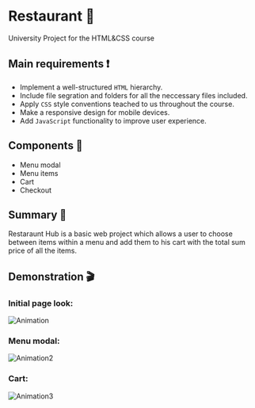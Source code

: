# Restaurant 🍷
University Project for the HTML&amp;CSS course

## Main requirements ❗️ 
* Implement a well-structured `HTML` hierarchy.
* Include file segration and folders for all the neccessary files included.
* Apply `CSS` style conventions teached to us throughout the course.
* Make a responsive design for mobile devices.
* Add `JavaScript` functionality to improve user experience. 

## Components 🔧 
* Menu modal
* Menu items
* Cart
* Checkout

## Summary 💬
Restaraunt Hub is a basic web project which allows a user to choose between items within a menu and add them to his cart with the total sum price of all the items.

## Demonstration 🎬

### Initial page look:

![Animation](https://user-images.githubusercontent.com/63510557/150637248-b453b90d-d62c-477d-9878-0f4dc9f86c13.gif)

### Menu modal:
![Animation2](https://user-images.githubusercontent.com/63510557/150637336-a4b687c6-1c5f-421c-a28c-2b39fa350338.gif)

### Cart:
![Animation3](https://user-images.githubusercontent.com/63510557/150637408-2758437d-c8ab-46c1-b235-69585c13ed0e.gif)
